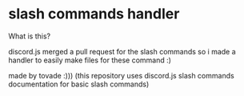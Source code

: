 # slash commands handler

What is this?

discord.js merged a pull request for the slash commands so i made a handler to easily make files for these command :)

made by tovade :)))
(this repository uses discord.js slash commands documentation for basic slash commands)
